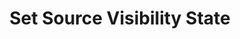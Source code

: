 ---
title: Set Source Visibility State
description: Show or hide a source
parameters:
  - name: ObsConnection
  - name: ObsScene
    type: Select
    required: true
    description: |
      Select a Scene from the drop-down
      - Can also manually type the Scene name into the box
  - name: ObsSource
    type: Select
    required: true
    description: |
      Select a Source from the drop-down
      - Can also manually type the Source name into the box
  - name: State
    type: Select
    required: true
    description: |
      Select the state for the source visibility state

      - `Visible`: Set the filter state to visible
      - `Hidden`: Set the filter state to hidden
      - `Toggle`: Toggle the filter state between visible and hidden
variables: []
csharpMethods:
  - ObsSetSourceVisibility
---
